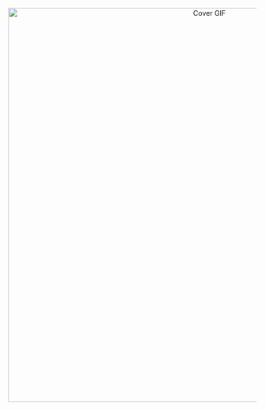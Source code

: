 <p align="center">
  <img src="https://raw.githubusercontent.com/PhaySometh/PhaySometh/main/Cover.gif" width="800" alt="Cover GIF">
</p>
